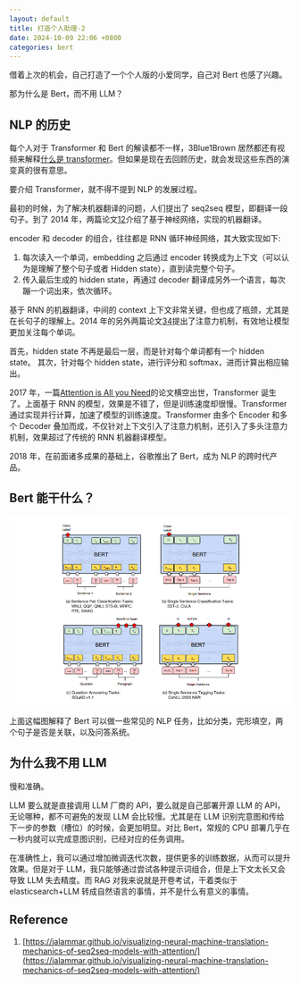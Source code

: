 ```yaml
---
layout: default
title: 打造个人助理-2
date: 2024-10-09 22:06 +0800
categories: bert
---
```


借着上次的机会，自己打造了一个个人版的小爱同学，自己对 Bert 也感了兴趣。

那为什么是 Bert，而不用 LLM？

## NLP 的历史

每个人对于 Transformer 和 Bert 的解读都不一样，3Blue1Brown 居然都还有视频来解释[什么是 transformer](https://www.bilibili.com/video/BV1qM4m1d7is/)。但如果是现在去回顾历史，就会发现这些东西的演变真的很有意思。

要介绍 Transformer，就不得不提到 NLP 的发展过程。

最初的时候，为了解决机器翻译的问题，人们提出了 seq2seq 模型，即翻译一段句子。到了 2014 年，两篇论文[1](https://papers.nips.cc/paper/5346-sequence-to-sequence-learning-with-neural-networks.pdf)[2](http://emnlp2014.org/papers/pdf/EMNLP2014179.pdf)介绍了基于神经网络，实现的机器翻译。

encoder 和 decoder 的组合，往往都是 RNN 循环神经网络，其大致实现如下:

1. 每次读入一个单词，embedding 之后通过 encoder 转换成为上下文（可以认为是理解了整个句子或者 Hidden state），直到读完整个句子。
2. 传入最后生成的 hidden state，再通过 decoder 翻译成另外一个语言，每次蹦一个词出来，依次循环。

基于 RNN 的机器翻译，中间的 context 上下文非常关键，但也成了瓶颈，尤其是在长句子的理解上。2014 年的另外两篇论文[3](https://arxiv.org/abs/1409.0473)[4](https://arxiv.org/abs/1508.04025)提出了注意力机制，有效地让模型更加关注每个单词。

首先，hidden state 不再是最后一层，而是针对每个单词都有一个 hidden state。
其次，针对每个 hidden state，进行评分和 softmax，进而计算出相应输出。

2017 年，一篇[Attention is All you Need](https://arxiv.org/abs/1706.03762)的论文横空出世，Transformer 诞生了。上面基于 RNN 的模型，效果是不错了，但是训练速度却很慢。Transformer 通过实现并行计算，加速了模型的训练速度。Transformer 由多个 Encoder 和多个 Decoder 叠加而成，不仅针对上下文引入了注意力机制，还引入了多头注意力机制，效果超过了传统的 RNN 机器翻译模型。

2018 年，在前面诸多成果的基础上，谷歌推出了 Bert，成为 NLP 的跨时代产品。

## Bert 能干什么？

![Bert Tasks](/images/bert_tasks.png)

上面这幅图解释了 Bert 可以做一些常见的 NLP 任务，比如分类，完形填空，两个句子是否是关联，以及问答系统。

## 为什么我不用 LLM

慢和准确。

LLM 要么就是直接调用 LLM 厂商的 API，要么就是自己部署开源 LLM 的 API，无论哪种，都不可避免的发现 LLM 会比较慢。尤其是在 LLM 识别完意图和传给下一步的参数（槽位）的时候，会更加明显。对比 Bert，常规的 CPU 部署几乎在一秒内就可以完成意图识别，已经对应的任务调用。

在准确性上，我可以通过增加微调迭代次数，提供更多的训练数据，从而可以提升效果。但是对于 LLM，我只能够通过尝试各种提示词组合，但是上下文太长又会导致 LLM 失去精度。而 RAG 对我来说就是开卷考试，干着类似于 elasticsearch+LLM 转成自然语言的事情，并不是什么有意义的事情。

## Reference

1. [https://jalammar.github.io/visualizing-neural-machine-translation-mechanics-of-seq2seq-models-with-attention/](https://jalammar.github.io/visualizing-neural-machine-translation-mechanics-of-seq2seq-models-with-attention/)
